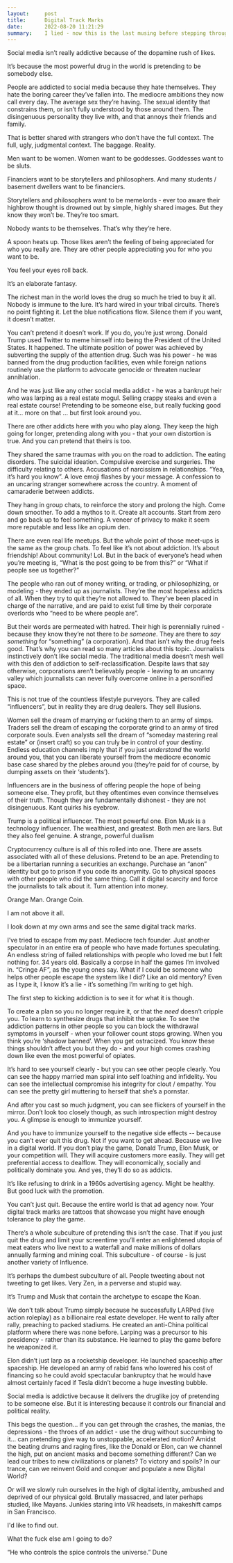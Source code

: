 ```yaml
---
layout:     post
title:      Digital Track Marks
date:       2022-08-20 11:21:29
summary:    I lied - now this is the last musing before stepping through the portal
---
```


Social media isn’t really addictive because of the dopamine rush of likes. 

It’s because the most powerful drug in the world is pretending to be somebody else.

People are addicted to social media because they hate themselves. They hate the boring career they’ve fallen into. The mediocre ambitions they now call every day. The average sex they’re having. The sexual identity that constrains them, or isn’t fully understood by those around them. The disingenuous personality they live with, and that annoys their friends and family. 

That is better shared with strangers who don’t have the full context. The full, ugly, judgmental context. The baggage. Reality. 

Men want to be women. Women want to be goddesses. Goddesses want to be sluts. 

Financiers want to be storytellers and philosophers. And many students / basement dwellers want to be financiers. 

Storytellers and philosophers want to be memelords -  ever too aware their highbrow thought is drowned out by simple, highly shared images. But they know they won’t be. They’re too smart.

Nobody wants to be themselves. That’s why they’re here.

A spoon heats up. Those likes aren’t the feeling of being appreciated for who you really are. They are other people appreciating you for who you want to be.

You feel your eyes roll back. 

It’s an elaborate fantasy. 

The richest man in the world loves the drug so much he tried to buy it all. Nobody is immune to the lure. It’s hard wired in your tribal circuits. There’s no point fighting it. Let the blue notifications flow. Silence them if you want, it doesn’t matter.

You can’t pretend it doesn’t work. If you do, you’re just wrong. Donald Trump used Twitter to meme himself into being the President of the United States. It happened. The ultimate position of power was achieved by subverting the supply of the attention drug. Such was his power - he was banned from the drug production facilities, even while foreign nations routinely use the platform to advocate genocide or threaten nuclear annihlation. 

And he was just like any other social media addict - he was a bankrupt heir who was larping as a real estate mogul. Selling crappy steaks and even a real estate course! Pretending to be someone else, but really fucking good at it… more on that … but first look around you. 

There are other addicts here with you who play along. They keep the high going for longer, pretending along with you - that your own distortion is true. And you can pretend that theirs is too.

They shared the same traumas with you on the road to addiction. The eating disorders. The suicidal ideation. Compulsive exercise and surgeries. The difficulty relating to others. Accusations of narcissism in relationships. “Yea, it’s hard you know”. A love emoji flashes by your message. A confession to an uncaring stranger somewhere across the country.  A moment of camaraderie between addicts.

They hang in group chats, to reinforce the story and prolong the high. Come down smoother. To add a mythos to it. Create alt accounts. Start from zero and go back up to feel something. A veneer of privacy to make it seem more reputable and less like an opium den.

There are even real life meetups. But the whole point of those meet-ups is the same as the group chats. To feel like it’s not about addiction. It’s about friendship! About community! Lol. But in the back of everyone’s head when you’re meeting is, “What is the post going to be from this?” or “What if people see us together?”

The people who ran out of money writing, or trading, or philosophizing, or modeling - they ended up as journalists. They’re the most hopeless addicts of all. When they try to quit they’re not allowed to. They’ve been placed in charge of the narrative, and are paid to exist full time by their corporate overlords who “need to be where people are”. 

But their words are permeated with hatred. Their high is perennially ruined - because they know they’re not there to *be someone*. They are there to *say something* for “something” (a corporation). And that isn’t why the drug feels good. That’s why you can read so many articles about this topic. Journalists instinctively don’t like social media. The traditional media doesn’t mesh well with this den of addiction to self-reclassification. Despite laws that say otherwise, corporations aren’t believably people - leaving to an uncanny valley which journalists can never fully overcome online in a personified space. 

This is not true of the countless lifestyle purveyors. They are called “influencers”, but in reality they are drug dealers. They sell illusions. 

Women sell the dream of marrying or fucking them to an army of simps. Traders sell the dream of escaping the corporate grind to an army of tired corporate souls. Even analysts sell the dream of “someday mastering real estate” or (insert craft) so you can truly be in control of your destiny. Endless education channels imply that if you just *understand* the world around you, that you can liberate yourself from the mediocre economic base case shared by the plebes around you (they’re paid for of course, by dumping assets on their ‘students’). 

Influencers are in the business of offering people the hope of being someone else. They profit, but they oftentimes even convince themselves of their truth. Though they are fundamentally dishonest - they are not disingenuous. Kant quirks his eyebrow.  

Trump is a political influencer. The most powerful one. Elon Musk is a technology influencer. The wealthiest, and greatest. Both men are liars. But they also feel genuine. A strange, powerful dualism

Cryptocurrency culture is all of this rolled into one. There are assets associated with all of these delusions. Pretend to be an ape. Pretending to be a libertarian running a securities an exchange. Purchase an “anon” identity but go to prison if you code its anonymity. Go to physical spaces with other people who did the same thing. Call it digital scarcity and force the journalists to talk about it. Turn attention into money. 

Orange Man. Orange Coin. 

I am not above it all.

I look down at my own arms and see the same digital track marks. 

I’ve tried to escape from my past. Mediocre tech founder. Just another speculator in an entire era of people who have made fortunes speculating. An endless string of failed relationships with people who loved me but I felt nothing for. 34 years old. Basically a corpse in half the games I’m involved in. “Cringe AF”, as the young ones say. What if I could be someone who helps other people escape the system like I did? Like an old mentory? Even as I type it, I know it’s a lie - it’s something I’m writing to get high. 

The first step to kicking addiction is to see it for what it is though. 

To create a plan so you no longer require it, or that the *need* doesn’t cripple you. To learn to synthesize drugs that inhibit the uptake. To see the addiction patterns in other people so you can block the withdrawal symptoms in yourself - when your follower count stops growing. When you think you’re ‘shadow banned’. When you get ostracized. You know these things shouldn’t affect you but they do - and your high comes crashing down like even the most powerful of opiates. 

It’s hard to see yourself clearly - but you can see other people clearly. You can see the happy married man spiral into self loathing and infidelity. You can see the intellectual compromise his integrity for clout / empathy. You can see the pretty girl muttering to herself that she’s a pornstar. 

And after you cast so much judgment, you can see flickers of yourself in the mirror. Don’t look too closely though, as such introspection might destroy you. A glimpse is enough to immunize yourself. 

And you have to immunize yourself to the negative side effects -- because you can’t ever quit this drug. Not if you want to get ahead. Because we live in a digital world. If you don’t play the game, Donald Trump, Elon Musk, or your competition will. They will acquire customers more easily. They will get preferential access to dealflow. They will economically, socially and politically dominate you. And yes, they’ll do so as addicts. 

It’s like refusing to drink in a 1960s advertising agency. Might be healthy. But good luck with the promotion.

You can’t just quit. Because the entire world is that ad agency now. Your digital track marks are tattoos that showcase you might have enough tolerance to play the game. 

There’s a whole subculture of pretending this isn’t the case. That if you just quit the drug and limit your screentime you’ll enter an enlightened utopia of meat eaters who live next to a waterfall and make millions of dollars annually farming and mining coal. This subculture - of course - is just another variety of Influence. 

It’s perhaps the dumbest subculture of all. People tweeting about not tweeting to get likes. Very Zen, in a perverse and stupid way. 

It’s Trump and Musk that contain the archetype to escape the Koan. 

We don't talk about Trump simply because he successfully LARPed (live action roleplay) as a billionaire real estate developer. He went to rally after rally, preaching to packed stadiums. He created an anti-China political platform where there was none before. Larping was a precursor to his presidency - rather than its substance. He learned to play the game before he weaponized it.

Elon didn’t just larp as a rocketship developer. He launched spaceship after spaceship. He developed an army of rabid fans who lowered his cost of financing so he could avoid spectacular bankruptcy that he would have almost certainly faced if Tesla didn’t become a huge investing bubble. 

Social media is addictive because it delivers the druglike joy of pretending to be someone else. But it is interesting because it controls our financial and political reality. 

This begs the question... if you can get through the crashes, the manias, the depressions - the throes of an addict - use the drug without succumbing to it… can pretending give way to unstoppable, accelerated motion? Amidst the beating drums and raging fires, like the Donald or Elon, can we channel the high, put on ancient masks and become something different? Can we lead our tribes to new civilizations or planets? To victory and spoils? In our trance, can we reinvent Gold and conquer and populate a new Digital World?

Or will we slowly ruin ourselves in the high of digital identity, ambushed and deprived of our physical gold. Brutally massacred, and later perhaps studied, like Mayans. Junkies staring into VR headsets, in makeshift camps in San Francisco. 

I'd like to find out. 

What the fuck else am I going to do?

“He who controls the spice controls the universe.”
Dune